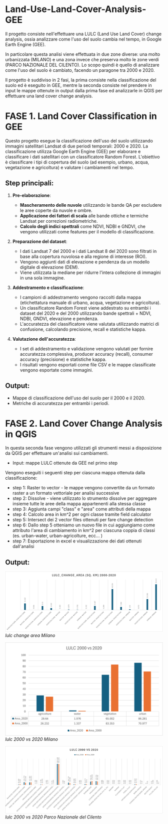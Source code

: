 # Land-Use-Land-Cover-Analysis-GEE

Il progetto consiste nell'effettuare una LULC (Land Use Land Cover) change analysis, ossia analizzare come l'uso del suolo cambia nel tempo, in Google Earth Engine (GEE).

In particolare questa analisi viene effettuata in due zone diverse: una molto urbanizzata (MILANO) e una zona invece che preserva molto le zone verdi (PARCO NAZIONALE DEL CILENTO). Lo scopo quindi è quello di analizzare come l'uso del suolo è cambiato, facendo un paragone tra 2000 e 2020.

Il progetto è suddiviso in 2 fasi, la prima consiste nella classificazione del suolo ed è eseguito in GEE, mentre la seconda consiste nel prendere in input le mappe ottenute in output dalla prima fase ed analizzarle in QGIS per effettuare una land cover change analysis.

# FASE 1. Land Cover Classification in GEE

Questo progetto esegue la classificazione dell'uso del suolo utilizzando immagini satellitari Landsat di due periodi temporali: 2000 e 2020. La classificazione utilizza Google Earth Engine (GEE) per elaborare e classificare i dati satellitari con un classificatore Random Forest. L'obiettivo è classificare i tipi di copertura del suolo (ad esempio, urbano, acqua, vegetazione e agricoltura) e valutare i cambiamenti nel tempo.

## Step principali:

1. **Pre-elaborazione**:
   - **Mascheramento delle nuvole** utilizzando le bande QA per escludere le aree coperte da nuvole e ombre.
   - **Applicazione dei fattori di scala** alle bande ottiche e termiche Landsat per correzioni radiometriche.
   - **Calcolo degli indici spettrali** come NDVI, NDBI e GNDVI, che vengono utilizzati come features per il modello di classificazione.

2. **Preparazione del dataset**:
   - I dati Landsat 7 del 2000 e i dati Landsat 8 del 2020 sono filtrati in base alla copertura nuvolosa e alla regione di interesse (ROI).
   - Vengono aggiunti dati di elevazione e pendenza da un modello digitale di elevazione (DEM).
   - Viene utilizzata la mediane per ridurre l'intera collezione di immagini in una sola immagine.

3. **Addestramento e classificazione**:
   - I campioni di addestramento vengono raccolti dalla mappa (etichettatura manuale di urbano, acqua, vegetazione e agricoltura).
   - Un classificatore Random Forest viene addestrato su entrambi i dataset del 2020 e del 2000 utilizzando bande spettrali + NDVI, NDBI, GNDVI, elevazione e pendenza.
   - L'accuratezza del classificatore viene valutata utilizzando matrici di confusione, calcolando precisione, recall e statistiche kappa.

4. **Valutazione dell'accuratezza**:
   - I set di addestramento e validazione vengono valutati per fornire accuratezza complessiva, producer accuracy (recall), consumer accuracy (precisione) e statistiche kappa.
   - I risultati vengono esportati come file CSV e le mappe classificate vengono esportate come immagini.

## Output:

- Mappe di classificazione dell'uso del suolo per il 2000 e il 2020.
- Metriche di accuratezza per entrambi i periodi.

# FASE 2. Land Cover Change Analysis in QGIS
In questa seconda fase vengono utilizzati gli strumenti messi a disposizione da QGIS per effettuare un'analisi sui cambiamenti.

- Input: mappe LULC ottenute da GEE nel primo step
  
Vengono eseguiti i seguenti step per ciascuna mappa ottenuta dalla classificazione:

- step 1: Raster to vector - le mappe vengono convertite da un formato raster a un formato vettoriale per analisi successive
- step 2: Dissolve - viene utilizzato lo strumento dissolve per aggregare insieme tutte le aree della mappa appartenenti alla stessa classe
- step 3: Aggiunta campi "class" e "area" come attributi della mappa
- step 4: Calcolo area in km^2 per ogni classe tramite field calculator
- step 5: Intersect dei 2 vector files ottenuti per fare change detection
- step 6: Dallo step 5 otteniamo un nuovo file in cui aggiungiamo come attributo l'area di cambiamento in km^2 per ciascuna coppia di classi (es. urban-water, urban-agricolture, ecc... )
- step 7: Esportazione in excel e visualizzazione dei dati ottenuti dall'analisi

## Output:

![lulc_change_area_milano](/plots/plot_lulc_change_area_milano.png)
*lulc change area Milano*

![lulc_2000vs2020_milano](plots/plot_lulc_2000vs2020_milano.png)
*lulc 2000 vs 2020 Milano*

![lulc_2000vs2020_cilento](plots/plot_lulc_2000vs2020_cilento.png)
*lulc 2000 vs 2020 Parco Nazionale del Cilento*
